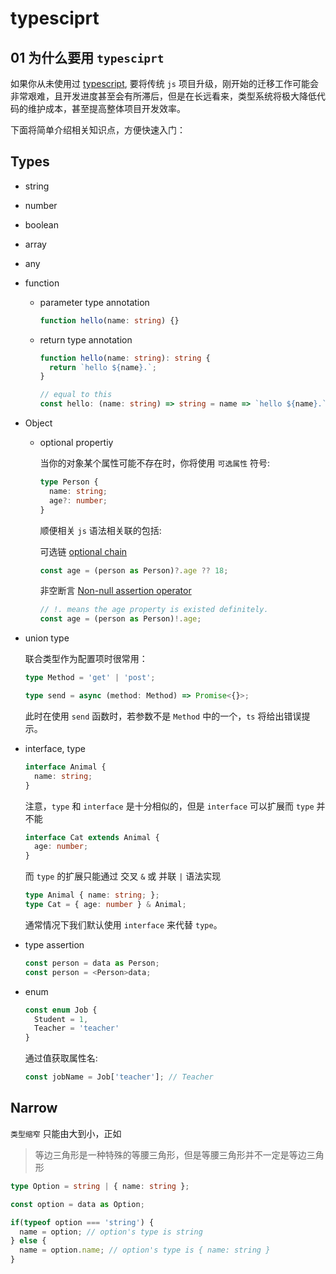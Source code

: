 # typesciprt

## 01 为什么要用 `typesciprt`

如果你从未使用过 [typescript](https://www.typescriptlang.org/), 要将传统 `js` 项目升级，刚开始的迁移工作可能会非常艰难，且开发进度甚至会有所滞后，但是在长远看来，类型系统将极大降低代码的维护成本，甚至提高整体项目开发效率。

下面将简单介绍相关知识点，方便快速入门：

## Types

- string
- number
- boolean
- array
- any
- function

  - parameter type annotation

    ```ts
    function hello(name: string) {}
    ```

  - return type annotation

    ```ts
    function hello(name: string): string {
      return `hello ${name}.`;
    }

    // equal to this
    const hello: (name: string) => string = name => `hello ${name}.`;
    ```

- Object

  - optional propertiy

    当你的对象某个属性可能不存在时，你将使用 `可选属性` 符号:

    ```ts
    type Person {
      name: string;
      age?: number;
    }
    ```

    顺便相关 `js` 语法相关联的包括:

    可选链 [optional chain](https://developer.mozilla.org/zh-CN/docs/Web/JavaScript/Reference/Operators/Optional_chaining)

    ```ts
    const age = (person as Person)?.age ?? 18;
    ```

    非空断言 [Non-null assertion operator](https://www.typescriptlang.org/docs/handbook/release-notes/typescript-2-0.html#non-null-assertion-operator)

    ```ts
    // !. means the age property is existed definitely.
    const age = (person as Person)!.age;
    ```

- union type

  联合类型作为配置项时很常用：

  ```ts
  type Method = 'get' | 'post';

  type send = async (method: Method) => Promise<{}>;
  ```
  此时在使用 `send` 函数时，若参数不是 `Method` 中的一个，`ts` 将给出错误提示。

- interface, type
  ```ts
  interface Animal {
    name: string;
  }
  ```

  注意，`type` 和 `interface` 是十分相似的，但是 `interface` 可以扩展而 `type` 并不能
  ```ts
  interface Cat extends Animal {
    age: number;
  }
  ```

  而 `type` 的扩展只能通过 交叉 `&` 或 并联 `|` 语法实现
  ```ts
  type Animal { name: string; };
  type Cat = { age: number } & Animal;
  ```

  通常情况下我们默认使用 `interface` 来代替 `type`。

- type assertion
  ```ts
  const person = data as Person;
  const person = <Person>data;
  ```

- enum

  ```ts
  const enum Job {
    Student = 1,
    Teacher = 'teacher'
  }
  ```

  通过值获取属性名:

  ```ts
  const jobName = Job['teacher']; // Teacher
  ```

## Narrow

`类型缩窄` 只能由大到小，正如
> 等边三角形是一种特殊的等腰三角形，但是等腰三角形并不一定是等边三角形

```ts
type Option = string | { name: string };

const option = data as Option;

if(typeof option === 'string') {
  name = option; // option's type is string
} else {
  name = option.name; // option's type is { name: string }
}
